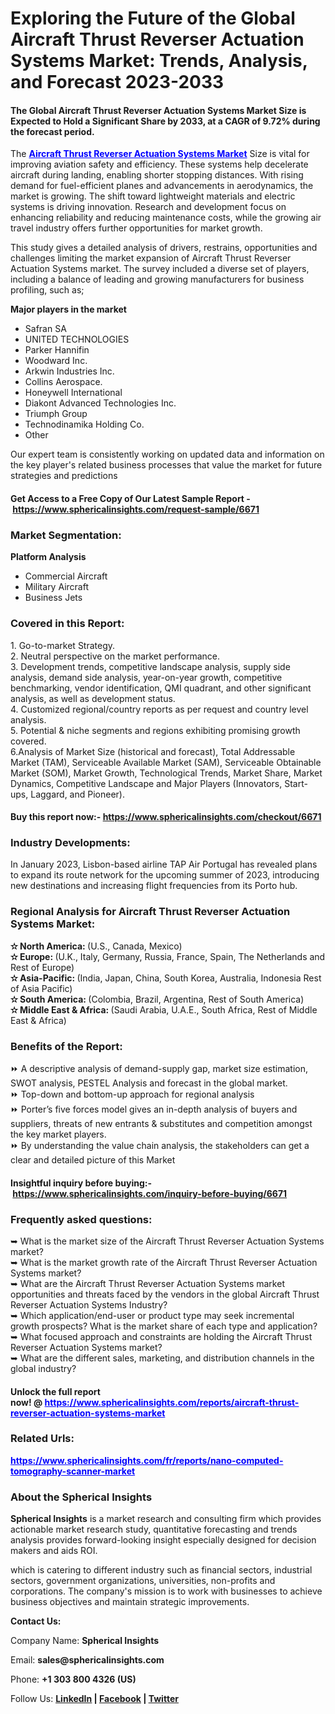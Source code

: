 <h1 class="content-body--left">Exploring the Future of the Global Aircraft Thrust Reverser Actuation Systems Market: Trends, Analysis, and Forecast 2023-2033</h1>
<div class="content-body__detail">
<section id="section_0" class="entry fr-view">
<h4><strong>The Global Aircraft Thrust Reverser Actuation Systems Market Size is Expected to Hold a Significant Share by 2033, at a CAGR of 9.72% during the forecast period.</strong></h4>
<p>The&nbsp;<span style="color: #0000ff;"><strong><a style="color: #0000ff;" href="https://www.sphericalinsights.com/reports/aircraft-thrust-reverser-actuation-systems-market" target="_blank" rel="noopener">Aircraft Thrust Reverser Actuation Systems Market</a></strong></span>&nbsp;Size is vital for improving aviation safety and efficiency. These systems help decelerate aircraft during landing, enabling shorter stopping distances. With rising demand for fuel-efficient planes and advancements in aerodynamics, the market is growing. The shift toward lightweight materials and electric systems is driving innovation. Research and development focus on enhancing reliability and reducing maintenance costs, while the growing air travel industry offers further opportunities for market growth.</p>
<p>This study gives a detailed analysis of drivers, restrains, opportunities and challenges limiting the market expansion of Aircraft Thrust Reverser Actuation Systems market. The survey included a diverse set of players, including a balance of leading and growing manufacturers for business profiling, such as;</p>
<p><strong>Major players in the market</strong></p>
<ul>
<li>Safran SA</li>
<li>UNITED TECHNOLOGIES</li>
<li>Parker Hannifin</li>
<li>Woodward Inc.</li>
<li>Arkwin Industries Inc.</li>
<li>Collins Aerospace.</li>
<li>Honeywell International</li>
<li>Diakont Advanced Technologies Inc.</li>
<li>Triumph Group</li>
<li>Technodinamika Holding Co.</li>
<li>Other</li>
</ul>
<p>Our expert team is consistently working on updated data and information on the key player's related business processes that value the market for future strategies and predictions</p>
<h4><strong>Get Access to a Free Copy of Our Latest Sample Report -&nbsp;<a href="https://www.sphericalinsights.com/request-sample/6671" target="_blank" rel="noopener">https://www.sphericalinsights.com/request-sample/6671</a></strong></h4>
<h3><strong>Market Segmentation:</strong></h3>
<p><strong>Platform Analysis</strong></p>
<ul>
<li>Commercial Aircraft</li>
<li>Military Aircraft</li>
<li>Business Jets</li>
</ul>
<h3>Covered in this Report:</h3>
<p>1. Go-to-market Strategy.<br />2. Neutral perspective on the market performance.<br />3. Development trends, competitive landscape analysis, supply side analysis, demand side analysis, year-on-year growth, competitive benchmarking, vendor identification, QMI quadrant, and other significant analysis, as well as development status.<br />4. Customized regional/country reports as per request and country level analysis.<br />5. Potential &amp; niche segments and regions exhibiting promising growth covered.<br />6.Analysis of Market Size (historical and forecast), Total Addressable Market (TAM), Serviceable Available Market (SAM), Serviceable Obtainable Market (SOM), Market Growth, Technological Trends, Market Share, Market Dynamics, Competitive Landscape and Major Players (Innovators, Start-ups, Laggard, and Pioneer).</p>
<h4>Buy this report now:-&nbsp;<a href="https://www.sphericalinsights.com/checkout/6671" target="_blank" rel="noopener">https://www.sphericalinsights.com/checkout/6671</a></h4>
<h3>Industry Developments:</h3>
<p>In January 2023, Lisbon-based airline TAP Air Portugal has revealed plans to expand its route network for the upcoming summer of 2023, introducing new destinations and increasing flight frequencies from its Porto hub.</p>
<h3><strong>Regional Analysis for Aircraft Thrust Reverser Actuation Systems Market:</strong></h3>
<p><strong>✫ North America:&nbsp;</strong>(U.S., Canada, Mexico)<br /><strong>✫ Europe:&nbsp;</strong>(U.K., Italy, Germany, Russia, France, Spain, The Netherlands and Rest of Europe)<br /><strong>✫ Asia-Pacific:&nbsp;</strong>(India, Japan, China, South Korea, Australia, Indonesia Rest of Asia Pacific)<br /><strong>✫ South America:&nbsp;</strong>(Colombia, Brazil, Argentina, Rest of South America)<br /><strong>✫ Middle East &amp; Africa:&nbsp;</strong>(Saudi Arabia, U.A.E., South Africa, Rest of Middle East &amp; Africa)</p>
<h3>Benefits of the Report:</h3>
<p>⏩ A descriptive analysis of demand-supply gap, market size estimation, SWOT analysis, PESTEL Analysis and forecast in the global market.<br />⏩ Top-down and bottom-up approach for regional analysis<br />⏩ Porter&rsquo;s five forces model gives an in-depth analysis of buyers and suppliers, threats of new entrants &amp; substitutes and competition amongst the key market players.<br />⏩ By understanding the value chain analysis, the stakeholders can get a clear and detailed picture of this Market</p>
<h4>Insightful inquiry before buying:-&nbsp;<a href="https://www.sphericalinsights.com/inquiry-before-buying/6671" target="_blank" rel="noopener">https://www.sphericalinsights.com/inquiry-before-buying/6671</a></h4>
<h3>Frequently asked questions:</h3>
<p>➥ What is the market size of the Aircraft Thrust Reverser Actuation Systems market?<br />➥ What is the market growth rate of the Aircraft Thrust Reverser Actuation Systems market?<br />➥ What are the Aircraft Thrust Reverser Actuation Systems market opportunities and threats faced by the vendors in the global Aircraft Thrust Reverser Actuation Systems Industry?<br />➥ Which application/end-user or product type may seek incremental growth prospects? What is the market share of each type and application?<br />➥ What focused approach and constraints are holding the Aircraft Thrust Reverser Actuation Systems market?<br />➥ What are the different sales, marketing, and distribution channels in the global industry?</p>
<h4>Unlock the full report now!&nbsp;@&nbsp;<span style="color: #0000ff;"><a style="color: #0000ff;" href="https://www.sphericalinsights.com/reports/aircraft-thrust-reverser-actuation-systems-market" target="_blank" rel="noopener">https://www.sphericalinsights.com/reports/aircraft-thrust-reverser-actuation-systems-market</a></span></h4>
<h3><strong>Related Urls:</strong></h3>
<p><span style="color: #0000ff;"><strong><span data-sheets-root="1"><a style="color: #0000ff;" href="https://www.sphericalinsights.com/fr/reports/nano-computed-tomography-scanner-market">https://www.sphericalinsights.com/fr/reports/nano-computed-tomography-scanner-market</a>&nbsp;</span></strong></span></p>
<p><span style="color: #0000ff;"><strong><span data-sheets-root="1"></span></strong></span></p>
<p><span style="color: #0000ff;"><strong><span data-sheets-root="1"></span></strong></span></p>
<p><span style="color: #0000ff;"><strong><span data-sheets-root="1"></span></strong></span></p>
<p><span style="color: #0000ff;"><strong><span data-sheets-root="1"></span></strong></span></p>
<p><span style="color: #0000ff;"><strong><span data-sheets-root="1"></span></strong></span></p>
<p><span style="color: #0000ff;"><strong><span data-sheets-root="1"></span></strong></span></p>
<p><strong><span data-sheets-root="1"></span></strong></p>
<h3><strong>About the Spherical Insights</strong></h3>
<p><strong>Spherical Insights</strong>&nbsp;is a market research and consulting firm which provides actionable market research study, quantitative forecasting and trends analysis provides forward-looking insight especially designed for decision makers and aids ROI.</p>
<p>which is catering to different industry such as financial sectors, industrial sectors, government organizations, universities, non-profits and corporations. The company's mission is to work with businesses to achieve business objectives and maintain strategic improvements.</p>
<p><strong>Contact Us:</strong></p>
<p>Company Name:&nbsp;<strong>Spherical Insights</strong></p>
<p>Email:&nbsp;<strong>sales@sphericalinsights.com</strong></p>
<p>Phone:&nbsp;<strong>+1 303 800 4326 (US)</strong></p>
<p>Follow Us:&nbsp;<strong><a href="https://www.linkedin.com/company/spherical-insight/"><u>LinkedIn</u></a>&nbsp;|&nbsp;<a href="https://www.facebook.com/sphericalinsights22"><u>Facebook</u></a>&nbsp;|&nbsp;<a href="https://twitter.com/SInsights_US"><u>Twitter</u></a></strong></p>
</section>
</div>
